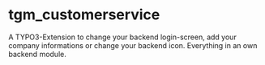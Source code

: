 # tgm_customerservice
A TYPO3-Extension to change your backend login-screen, add your company informations or change your backend icon. Everything in an own backend module.
